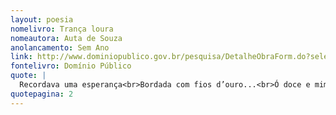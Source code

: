 ```yaml
---
layout: poesia
nomelivro: Trança loura
nomeautora: Auta de Souza
anolancamento: Sem Ano
link: http://www.dominiopublico.gov.br/pesquisa/DetalheObraForm.do?select_action=&co_obra=81975
fontelivro: Domínio Público
quote: |
  Recordava uma esperança<br>Bordada com fios d’ouro...<br>Ó doce e mimosa trança,<br>Meu raio de sol tão louro!
quotepagina: 2
---
```

